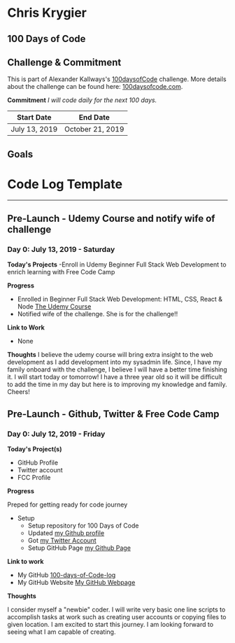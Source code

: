 # Chris Krygier

## 100 Days of Code

## Challenge & Commitment
This is part of Alexander Kallways's [100daysofCode](https://github.com/Kallaway/100-days-of-code "the official repo") challenge. More details about the challenge can be found here: [100daysofcode.com](http://100daysofcode.com "100daysofcode.com").

**Commitment** *I will code daily for the next 100 days.*

|     Start Date    |     End Date     |
| ----------------- | ---------------- |
|   July 13, 2019   | October 21, 2019 |

## Goals

<!--
- [ ] Code daily
- [ ] Expand my experience with coding
- [ ] Gain confidence in using Git and developing webpages
- [ ] Get Establish in Twitter community

-->

# Code Log Template

<!--
## 1.
### Day X: Date - Day

** Project **

** Progress **

** Thoughts **

** Link to Work **

-->

---

## Pre-Launch - Udemy Course and notify wife of challenge
### Day 0: July 13, 2019 - Saturday

**Today's Projects**
-Enroll in Udemy Beginner Full Stack Web Development to enrich learning with Free Code Camp

**Progress**

- Enrolled in Beginner Full Stack Web Development: HTML, CSS, React & Node [The Udemy Course](https://www.udemy.com/ultimate-web/ "Beginner Full Stack Web Development Course")
- Notified wife of the challenge. She is for the challenge!!

**Link to Work**
- None

**Thoughts**
I believe the udemy course will bring extra insight to the web development as I add development into my sysadmin life. Since, I have my family onboard with the challenge, I believe I will have a better time finishing it. I will start today or tomorrow! I have a three year old so it will be difficult to add the time in my day but here is to improving my knowledge and family. Cheers!


## Pre-Launch - Github, Twitter & Free Code Camp
### Day 0: July 12, 2019 - Friday

**Today's Project(s)**

- GitHub Profile
- Twitter account
- FCC Profile

**Progress**

Preped  for getting ready for code journey

- Setup
    - Setup repository for 100 Days of Code
    - Updated [my Github profile](https://github.com/hoybyte "Chris Krygier on GitHub")
    - Got [my Twitter Account](https://twitter.com/hoybyte "Chris Krygier on Twitter")
    - Setup GitHub Page [my Github Page](https://hoybyte.github.io "Chris Kryier Github Page")

**Link to work**

- My GitHub [100-days-of-Code-log](https://github.com/hoybyte/100-days-of-X-logs "Github Repo")
- My GitHub Website [My GitHub Webpage](https://hoybyte.github.io "GitHub webpage")

**Thoughts**

I consider myself a "newbie" coder. I will write very basic one line scripts to accomplish tasks at work such as creating user accounts or copying files to given location. I am excited to start this journey. I am looking forward to seeing what I am capable of creating.